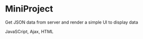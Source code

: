 # MiniProject

Get JSON data from server and render a simple UI to display data

JavaSCript, Ajax, HTML 
